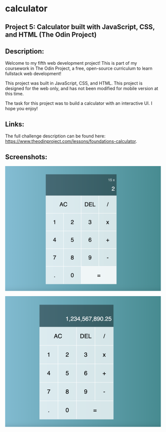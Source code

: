 # calculator
## Project 5: Calculator built with JavaScript, CSS, and HTML (The Odin Project)

## Description: 
Welcome to my fifth web development project! This is part of my coursework in The Odin Project, a free, open-source curriculum to learn fullstack web development! 

This project was built in JavaScript, CSS, and HTML. This project is designed for the web only, and has not been modified for mobile version at this time. 

The task for this project was to build a calculator with an interactive UI. I hope you enjoy! 

## Links:
The full challenge description can be found here: https://www.theodinproject.com/lessons/foundations-calculator. 

## Screenshots:
![Two Operands](calculator-images/operands-image.png)

![Commas And Decimal Place](calculator-images/commas-image.png)

